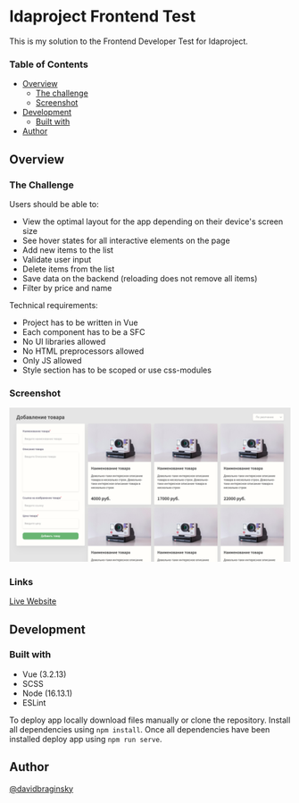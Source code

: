 # Idaproject Frontend Test

This is my solution to the Frontend Developer Test for Idaproject.

### Table of Contents

- [Overview](#overview)
  - [The challenge](#the-challenge)
  - [Screenshot](#screenshot)
  <!-- - [Links](#links) -->
- [Development](#development)
  - [Built with](#built-with)
- [Author](#author)

## Overview

### The Challenge

Users should be able to:

- View the optimal layout for the app depending on their device's screen size
- See hover states for all interactive elements on the page
- Add new items to the list
- Validate user input
- Delete items from the list
- Save data on the backend (reloading does not remove all items)
- Filter by price and name

Technical requirements:

- Project has to be written in Vue
- Each component has to be a SFC
- No UI libraries allowed
- No HTML preprocessors allowed
- Only JS allowed
- Style section has to be scoped or use css-modules

### Screenshot

![Screenshot of app](./src/assets/screenshot/screenshot.png)

### Links

[Live Website](https://davidbraginsky.github.io/idaproject_frontend_test/)

## Development

### Built with

- Vue (3.2.13)
- SCSS
- Node (16.13.1)
- ESLint

To deploy app locally download files manually or clone the repository. Install all dependencies using `npm install`. Once all dependencies have been installed deploy app using `npm run serve`.

## Author

[@davidbraginsky](https://github.com/davidbraginsky)
